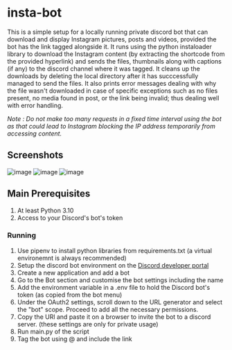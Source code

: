 # insta-bot
This is a simple setup for a locally running private discord bot that can download and display Instagram pictures, posts and videos, provided the bot has the link tagged alongside it. 
It runs using the python instaloader library to download the Instagram content (by extracting the shortcode from the provided hyperlink) and sends the files, thumbnails along with captions (if any) to the discord channel where it was tagged. It cleans up the downloads by deleting the local directory after it has succcessfully managed to send the files. It also prints error messages dealing with why the file wasn't downloaded in case of specific exceptions such as no files present, no media found in post, or the link being invalid; thus dealing well with error handling. 

_Note : Do not make too many requests in a fixed time interval using the bot as that could lead to Instagram blocking the IP address temporarily from accessing content._

## Screenshots

![image](https://github.com/user-attachments/assets/4606d7e8-a642-4f53-953e-778c31821bc2)
![image](https://github.com/user-attachments/assets/f5a1ad29-a1f4-4da7-b028-64155b0bf95b)
![image](https://github.com/user-attachments/assets/7ce8afde-ec45-488f-b2a7-d6241edd41ff)


## Main Prerequisites

1. At least Python 3.10
2. Access to your Discord's bot's token

### Running

1. Use pipenv to install python libraries from requirements.txt (a virtual environemnt is always recommended)
2. Setup the discord bot environment on the [Discord developer portal](https://discord.com/developers/applications)
3. Create a new application and add a bot
4. Go to the Bot section and customise the bot settings including the name
5. Add the environment variable in a .env file to hold the Discord bot's token (as copied from the bot menu)
6. Under the OAuth2 settings, scroll down to the URL generator and select the "bot" scope. Proceed to add all the necessary permissions.
7. Copy the URl and paste it on a browser to invite the bot to a discord server. (these settings are only for private usage)
8. Run main.py of the script
9. Tag the bot using @ and include the link
